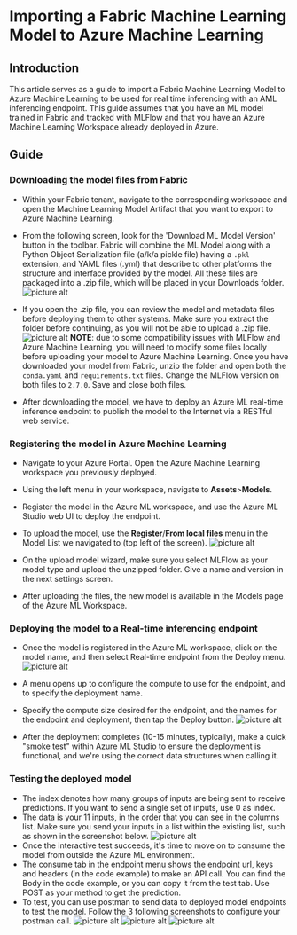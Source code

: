 # Importing a Fabric Machine Learning Model to Azure Machine Learning


## Introduction

This article serves as a guide to import a Fabric Machine Learning Model to Azure Machine Learning to be used for real time inferencing with an AML inferencing endpoint. This guide assumes that you have an ML model trained in Fabric and tracked with MLFlow and that you have an Azure Machine Learning Workspace already deployed in Azure. 

## Guide
### Downloading the model files from Fabric
- Within your Fabric tenant, navigate to the corresponding workspace and open the Machine Learning Model Artifact that you want to export to Azure Machine Learning.
- From the following screen, look for the 'Download ML Model Version' button in the toolbar. Fabric will combine the ML Model along with a Python Object Serialization file (a/k/a pickle file) having a `.pkl` extension, and YAML files (.yml) that describe to other platforms the structure and interface provided by the model. All these files are packaged into a .zip file, which will be placed in your Downloads folder.
![picture alt](./Images/image-10.png)


- If you open the .zip file, you can review the model and metadata files before deploying them to other systems. Make sure you extract the folder before continuing, as you will not be able to upload a .zip file.
  ![picture alt](./Images/image-11.png)
**NOTE**: due to some compatibility issues with MLFlow and Azure Machine Learning, you will need to modify some files locally before uploading your model to Azure Machine Learning. Once you have downloaded your model from Fabric, unzip the folder and open both the `conda.yaml` and `requirements.txt` files. Change the MLFlow version on both files to `2.7.0`. Save and close both files.
- After downloading the model, we have to deploy an Azure ML real-time inference endpoint to publish the model to the Internet via a RESTful web service.
### Registering the model in Azure Machine Learning
- Navigate to your Azure Portal. Open the Azure Machine Learning workspace you previously deployed.
- Using the left menu in your workspace, navigate to **Assets**>**Models**.
- Register the model in the Azure ML workspace, and use the Azure ML Studio web UI to deploy the endpoint.
- To upload the model, use the **Register**/**From local files** menu in the Model List we navigated to (top left of the screen).
  ![picture alt](./Images/image-12.png)

- On the upload model wizard, make sure you select MLFlow as your model type and upload the unzipped folder. Give a name and version in the next settings screen.
- After uploading the files, the new model is available in the Models page of the Azure ML Workspace. 
### Deploying the model to a Real-time inferencing endpoint
- Once the model is registered in the Azure ML workspace, click on the model name, and then select Real-time endpoint from the Deploy menu.
  ![picture alt](./Images/image-14.png)
  
- A menu opens up to configure the compute to use for the endpoint, and to specify the deployment name.
- Specify the compute size desired for the endpoint, and the names for the endpoint and deployment, then tap the Deploy button.
  ![picture alt](./Images/Screenshot_26-6-2024_01752_ml.azure.com.jpeg)

- After the deployment completes (10-15 minutes, typically), make a quick "smoke test" within Azure ML Studio to ensure the deployment is functional, and we're using the correct data structures when calling it.
### Testing the deployed model
- The index denotes how many groups of inputs are being sent to receive predictions. If you want to send a single set of inputs, use 0 as index.
- The data is your 11 inputs, in the order that you can see in the columns list. Make sure you send your inputs in a list within the existing list, such as shown in the screenshot below. 
  ![picture alt](./Images/Screenshot_26-6-2024_03016_ml.azure.com.jpeg)
- Once the interactive test succeeds, it's time to move on to consume the model from outside the Azure ML environment.
- The consume tab in the endpoint menu shows the endpoint url, keys and headers (in the code example) to make an API call. You can find the Body in the code example, or you can copy it from the test tab. Use POST as your method to get the prediction.
-  To test, you can use postman to send data to deployed model endpoints to test the model. Follow the 3 following screenshots to configure your postman call.
 ![picture alt](./Images/postman-token.png)
 ![picture alt](./Images/postman-header.png)
 ![picture alt](./Images/postman-body.png)

